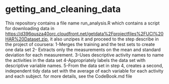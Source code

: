 # getting_and_cleaning_data
This repository contains a file name run_analysis.R which contains a script for downloading data in https://d396qusza40orc.cloudfront.net/getdata%2Fprojectfiles%2FUCI%20HAR%20Dataset.zip,
it also unzipes it and proceed to the step describe in the project of coursera:
1-Merges the training and the test sets to create one data set
2- Extracts only the measurements on the mean and standard deviation for each measurement. 
3-Uses descriptive activity names to name the activities in the data set
4-Appropriately labels the data set with descriptive variable names. 
5-From the data set in step 4, creates a second, independent tidy data set with the average of each variable for each activity and each subject.
for more details, see the CodeBook.md file
